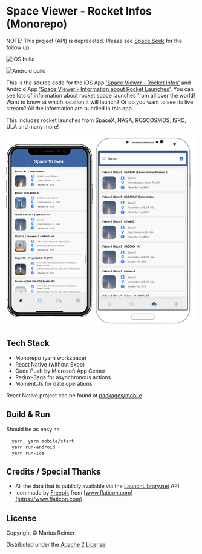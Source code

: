 # Space Viewer - Rocket Infos (Monorepo)

NOTE: This project (API) is deprecated. Please see [Space Seek](https://github.com/reime005/spaceseek/) for the follow up.

![iOS build](https://github.com/reime005/react-native-spaceviewer/workflows/iOS/badge.svg)

![Android build](https://github.com/reime005/react-native-spaceviewer/workflows/Android/badge.svg)

This is the source code for the iOS App ['Space Viewer - Rocket Infos'](https://itunes.apple.com/us/app/space-viewer-rocket-infos/id1434055829?ls=1&mt=8) and Android App ['Space Viewer - Information about Rocket Launches'](https://play.google.com/store/apps/details?id=com.mariusreimer.spaceviewer). You can see lots of information about rocket space launches from all over the world! Want to know at which location it will launch? Or do you want to see its live stream? All the information are bundled in this app.

This includes rocket launches from SpaceX, NASA, ROSCOSMOS, ISRO, ULA and many more!

![space-viewer](packages/mobile/mockup.png)

## Tech Stack

* Monorepo (yarn workspace)
* React Native (without Expo)
* Code Push by Microsoft App Center
* Redux-Saga for asynchronous actions
* Moment.Js for date operations

React Native project can be found at [packages/mobile](packages/mobile)

## Build & Run
Should be as easy as:

      yarn; yarn mobile/start
      yarn run-android
      yarn run-ios

## Credits / Special Thanks

* All the data that is publicly available via the [LaunchLibrary.net](https://launchlibrary.net) API.
* Icon made by [Freepik](https://www.freepik.com) from [www.flaticon.com](https://www.flaticon.com)

## License
Copyright © Marius Reimer

Distributed under the [Apache 2 License](http://www.apache.org/licenses/LICENSE-2.0.html).
